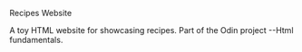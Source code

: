 Recipes Website

A toy HTML website for showcasing recipes.
Part of the Odin project --Html fundamentals. 
